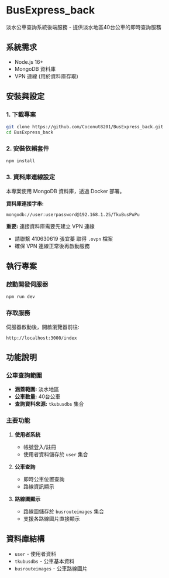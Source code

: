 # BusExpress_back

淡水公車查詢系統後端服務 - 提供淡水地區40台公車的即時查詢服務

## 系統需求

- Node.js 16+
- MongoDB 資料庫
- VPN 連線 (用於資料庫存取)

## 安裝與設定

### 1. 下載專案
```bash
git clone https://github.com/Coconut8201/BusExpress_back.git
cd BusExpress_back
```

### 2. 安裝依賴套件
```bash
npm install
```

### 3. 資料庫連線設定

本專案使用 MongoDB 資料庫，透過 Docker 部署。

**資料庫連接字串:**
```
mongodb://user:userpassword@192.168.1.25/TkuBusPuPu
```

**重要:** 連接資料庫需要先建立 VPN 連線
- 請聯繫 410630619 張宜蓁 取得 `.ovpn` 檔案
- 確保 VPN 連線正常後再啟動服務

## 執行專案

### 啟動開發伺服器
```bash
npm run dev
```

### 存取服務
伺服器啟動後，開啟瀏覽器前往:
```
http://localhost:3000/index
```

## 功能說明

### 公車查詢範圍
- **涵蓋範圍:** 淡水地區
- **公車數量:** 40台公車
- **查詢資料來源:** `tkubusdbs` 集合

### 主要功能
1. **使用者系統**
   - 帳號登入/註冊
   - 使用者資料儲存於 `user` 集合

2. **公車查詢**
   - 即時公車位置查詢
   - 路線資訊顯示

3. **路線圖顯示**
   - 路線圖儲存於 `busrouteimages` 集合
   - 支援各路線圖片直接顯示

## 資料庫結構

- `user` - 使用者資料
- `tkubusdbs` - 公車基本資料
- `busrouteimages` - 公車路線圖片

